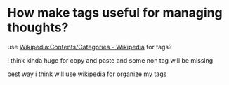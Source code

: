 # How make tags useful for managing thoughts?

use [Wikipedia:Contents/Categories - Wikipedia](htps://en.wikipedia.org/wiki/Wikipedia:Contents/Categories) for tags?

i think kinda huge for copy and paste and some non tag will be missing

best way i think will use wikipedia for organize my tags